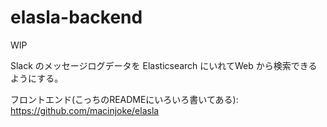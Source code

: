 # elasla-backend

WIP

Slack のメッセージログデータを Elasticsearch にいれてWeb から検索できるようにする。

フロントエンド(こっちのREADMEにいろいろ書いてある): https://github.com/macinjoke/elasla
